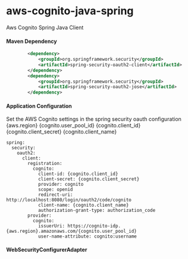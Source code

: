 # aws-cognito-java-spring
Aws Cognito Spring Java Client



#### Maven Dependency 

```xml
		<dependency>
			<groupId>org.springframework.security</groupId>
			<artifactId>spring-security-oauth2-client</artifactId>
		</dependency>
		<dependency>
			<groupId>org.springframework.security</groupId>
			<artifactId>spring-security-oauth2-jose</artifactId>
		</dependency>
```


#### Application Configuration

Set the AWS Cognito settings in the spring security oauth configuration
{aws.region}
{cognito.user_pool_id}
{cognito.client_id}
{cognito.client_secret}
{cognito.client_name}

```
spring:
  security:
    oauth2:
      client:
        registration:
          cognito:
            client-id: {cognito.client_id}
            client-secret: {cognito.client_secret}
            provider: cognito
            scope: openid
            redirect-uri: http://localhost:8080/login/oauth2/code/cognito
            client-name: {cognito.client_name}
            authorization-grant-type: authorization_code
        provider:
          cognito:
            issuerUri: https://cognito-idp.{aws.region}.amazonaws.com/{cognito.user_pool_id}
            user-name-attribute: cognito:username
```


#### WebSecurityConfigurerAdapter

